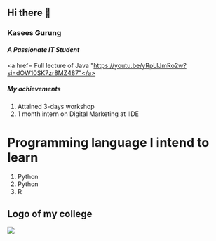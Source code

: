 ## Hi there 👋
### Kasees Gurung
#### <i> A Passionate IT Student </i>
<a href= Full lecture of Java "https://youtu.be/yRpLlJmRo2w?si=dOW10SK7zr8MZ487"</a>
##### My achievements

<ol>
<li> Attained 3-days workshop</li>
<li> 1 month intern on Digital Marketing at IIDE </li>
</ol>

# Programming language I intend to learn
<ol>
<li>Python</li>
<li>Python</li>
<li> R</li>
</ol>

## Logo of my college
<img src="https://theedunepal.ap-south-1.linodeobjects.com/bachelorfairuploads/clients/presidentialcollege/logo/48424737-2082708751767559-8668927716407377920-n_1629790947.jpg">

<!--
**kasees/kasees** is a ✨ _special_ ✨ repository because its `README.md` (this file) appears on your GitHub profile.

Here are some ideas to get you started:

- 🔭 I’m currently working on ...
- 🌱 I’m currently learning ...
- 👯 I’m looking to collaborate on ...
- 🤔 I’m looking for help with ...
- 💬 Ask me about ...
- 📫 How to reach me: ...
- 😄 Pronouns: ...
- ⚡ Fun fact: ...
-->
